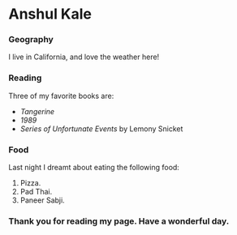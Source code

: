 # Anshul Kale

### Geography

I live in California, and love the weather here!

### Reading

Three of my favorite books are:

- *Tangerine*
- *1989*
- *Series of Unfortunate Events* by Lemony Snicket

### Food

Last night I dreamt about eating the following food:

1. Pizza.
2. Pad Thai.
3. Paneer Sabji.

### Thank you for reading my page. **Have a wonderful day.**
